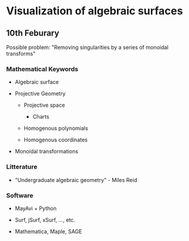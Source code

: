 # Visualization of algebraic surfaces

## 10th Feburary

Possible problem: "Removing singularities by a series of monoidal transforms"

### Mathematical Keywords

* Algebraic surface

* Projective Geometry
    - Projective space
        + Charts

    - Homogenous polynomials

    - Homogenous coordinates

* Monoidal transformations

### Litterature

* "Undergraduate algebraic geometry" - Miles Reid

### Software

* MayAvi + Python

* Surf, jSurf, xSurf, ..., etc.

* Mathematica, Maple, SAGE
